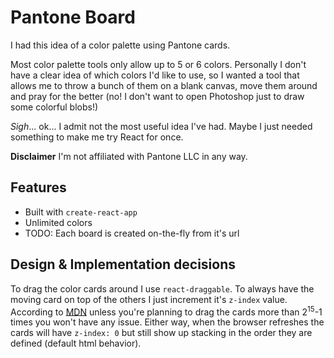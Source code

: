 # Pantone Board

I had this idea of a color palette using Pantone cards.

Most color palette tools only allow up to 5 or 6 colors. Personally I don't have a clear idea of which colors I'd like to use, so I wanted a tool that allows me to throw a bunch of them on a blank canvas, move them around and pray for the better (no! I don't want to open Photoshop just to draw some colorful blobs!)

*Sigh*... ok... I admit not the most useful idea I've had. Maybe I just needed something to make me try React for once.

**Disclaimer** I'm not affiliated with Pantone LLC in any way.

## Features

- Built with `create-react-app`
- Unlimited colors
- TODO: Each board is created on-the-fly from it's url

## Design & Implementation decisions

To drag the color cards around I use `react-draggable`. To always have the moving card on top of the others I just increment it's `z-index` value. According to [MDN](https://developer.mozilla.org/en-US/docs/Web/CSS/integer) unless you're planning to drag the cards more than 2<sup>15</sup>-1 times you won't have any issue. Either way, when the browser refreshes the cards will have `z-index: 0` but still show up stacking in the order they are defined (default html behavior).
